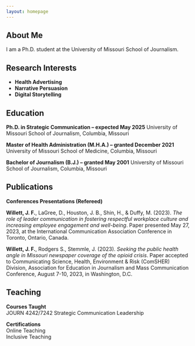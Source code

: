 ```yaml
---
layout: homepage
---
```


## About Me

I am a Ph.D. student at the University of Missouri School of Journalism.

## Research Interests

- **Health Advertising**
- **Narrative Persuasion**
- **Digital Storytelling**

## Education

**Ph.D. in Strategic Communication – expected May 2025**
University of Missouri School of Journalism, Columbia, Missouri

**Master of Health Administration (M.H.A.) – granted December 2021**
University of Missouri School of Medicine, Columbia, Missouri

**Bachelor of Journalism (B.J.) – granted May 2001**
University of Missouri School of Journalism, Columbia, Missouri

## Publications

**Conferences Presentations (Refereed)** 

**Willett, J. F.**, LaGree, D., Houston, J. B., Shin, H., & Duffy, M. (2023). _The role of leader communication in fostering respectful workplace culture and increasing employee engagement and well-being_. Paper presented May 27, 2023, at the International Communication Association Conference in Toronto, Ontario, Canada.

**Willett, J. F.**, Rodgers S., Stemmle, J. (2023). _Seeking the public health angle in Missouri newspaper coverage of the opioid crisis_. Paper accepted to Communicating Science, Health, Environment & Risk (ComSHER) Division, Association for Education in Journalism and Mass Communication Conference, August 7-10, 2023, in Washington, D.C.

## Teaching

**Courses Taught**<br>
JOURN 4242/7242 Strategic Communication Leadership

**Certifications**<br>
Online Teaching<br>
Inclusive Teaching

<!-- - **Computer Vision:** image recognition, image generation, video captioning
- **Machine Learning:** meta-learning, incremental learning, transfer learning-->

<!-- ## News

- **[Feb. 2020]** Our paper about incremental learning is accepted to CVPR 2020.
- **[Feb. 2020]** We will host the ACM Multimedia Asia 2020 conference in Singapore!
- **[Sept. 2019]** Our paper about few-shot learning is accepted to NeurIPS 2019.
- **[Mar. 2019]** Our paper about few-shot learning is accepted to CVPR 2019.

{% include_relative _includes/publications.md %}

{% include_relative _includes/services.md %}
-->